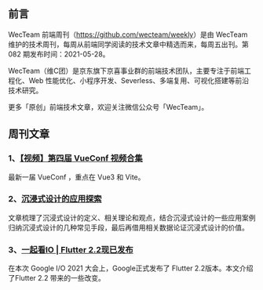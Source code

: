 ## 前言

WecTeam 前端周刊（<https://github.com/wecteam/weekly>）是由 WecTeam 维护的技术周刊，每周从前端同学阅读的技术文章中精选而来，每周五出刊。第 082 期发布时间：2021-05-28。

WecTeam（维C团）是京东旗下京喜事业群的前端技术团队，主要专注于前端工程化、Web 性能优化、小程序开发、Severless、多端复用、可视化搭建等前沿技术研究。

更多「原创」前端技术文章，欢迎关注微信公众号「WecTeam」。


## 周刊文章

### 1、[【视频】第四届 VueConf 视频合集](https://node.fequan.com/videodetail/1621773573110)

最新一届 VueConf ，重点在 Vue3 和 Vite。

### 2、[沉浸式设计的应用探索](https://mp.weixin.qq.com/s/6jtQM-_c-k68696rIjtG1Q)

文章梳理了沉浸式设计的定义、相关理论和观点，结合沉浸式设计的一些应用案例归纳沉浸式设计的几种常见手段，最后再借用相关数据论证沉浸式设计的价值。

### 3、[一起看IO | Flutter 2.2现已发布](https://mp.weixin.qq.com/s/dRjU1yaXlWVXjPwpO3z-ig)

在本次 Google I/O 2021 大会上，Google正式发布了 Flutter 2.2版本。本文介绍了Flutter 2.2 带来的一些改变。